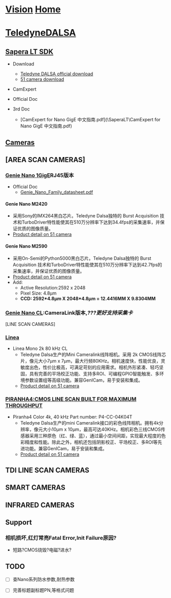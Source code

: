 # [Vision](https://github.com/liuwake/Vision) [Home](Home)

# [TeledyneDALSA](http://www.teledynedalsa.com/en/home/)

## [Sapera LT SDK](http://www.teledynedalsa.com/en/products/imaging/vision-software/sapera-lt/)
- Download
   - [Teledyne DALSA official download](http://www.teledynedalsa.com/en/products/imaging/vision-software/sapera-lt/download/)
   - [51 camera download](http://51camera.com.cn/show-34-10-1.html)
 - CamExpert
 - Official Doc


- 3rd Doc
  - [CamExpert for Nano GigE 中文指南.pdf](\SaperaLT\CamExpert for Nano GigE 中文指南.pdf)

## [Cameras](http://www.teledynedalsa.com/en/products/imaging/cameras/)
## [AREA SCAN CAMERAS]

### [Genie Nano 1GigE](http://www.teledynedalsa.com/en/products/imaging/cameras/genie-nano-1gige/)RJ45版本
- Official Doc
  - [Genie_Nano_Family_datasheet.pdf](\Cameras\GenieNano-1GigE\Genie_Nano_Family_datasheet.pdf)

#### Genie Nano M2420
- 采用Sony的IMX264黑白芯片。Teledyne Dalsa独特的 Burst Acquisition 技术和TurboDriver特性能使其在510万分辨率下达到34.4fps的采集速率，并保证优质的图像质量。
- [Product detail on 51 camera](http://51camera.com.cn/show-17-23-1.html)

#### Genie Nano M2590
- 采用On-Semi的Python5000黑白芯片。Teledyne Dalsa独特的 Burst Acquisition 技术和TurboDriver特性能使其在510万分辨率下达到42.7fps的采集速率，并保证优质的图像质量。
- [Product detail on 51 camera](http://51camera.com.cn/show-17-27-1.html)
- Add:
  - Active Resolution:2592 x 2048
  - Pixel Size: 4.8µm
  - **CCD: 2592\*4.8µm X 2048\*4.8µm = 12.4416MM X 9.8304MM**

### [Genie Nano CL](https://www.teledynedalsa.com/en/products/imaging/cameras/genie-nano-cl/):CameraLink版本,*???更好支持采集卡*


[LINE SCAN CAMERAS]
### [Linea](https://www.teledynedalsa.com/en/products/imaging/cameras/linea/)
- Linea Mono 2k 80 kHz CL
  - Teledyne Dalsa生产的Mini Cameralink线阵相机。采用 2k CMOS线阵芯片，像元大小7µm x 7µm，最大行频80KHz。相机速度快，性能优良，灵敏度出色，性价比极高，可满足苛刻的应用需求。相机外形紧凑、轻巧坚固，具有完善的平场校正功能、支持多ROI、可编程GPIO智能触发、多环境参数设置组等高级功能。兼容GenICam，易于安装和集成。
  - [Product detail on 51 camera](http://51camera.com.cn/show-25-2-1.html)

### [PIRANHA4:CMOS LINE SCAN BUILT FOR MAXIMUM THROUGHPUT ](https://www.teledynedalsa.com/en/products/imaging/cameras/piranha4/)
- Piranha4 Color 4k, 40 kHz
Part number: P4-CC-04K04T
    - Teledyne Dalsa生产的mini Cameralink接口的彩色线阵相机。拥有4k分辨率，像元大小10µm x 10µm，最高可达40KHz。相机彩色三线CMOS传感器采用三种原色（红、绿、蓝），通过最小空间间距，实现最大程度的色彩精度和性能。除此之外，相机还包括阴影校正、平场校正、多ROI等先进功能。兼容GenICam，易于安装和集成。
    - [Product detail on 51 camera](http://51camera.com.cn/show-25-21-1.html)
## TDI LINE SCAN CAMERAS

## SMART CAMERAS

## INFRARED CAMERAS


## Support 

### 相机损坏,红灯常亮Fatal Error,Init Failure原因?
- 短路?CMOS烧毁?电磁?进水?

## TODO
- [ ] 查Nano系列防水参数,耐热参数
- [ ] 完善标题副标题PN,等格式问题


